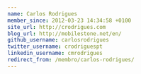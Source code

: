 ```yaml
---
name: Carlos Rodrigues
member_since: 2012-03-23 14:34:58 +0100
site_url: http://crodrigues.com
blog_url: http://mobilestone.net/en/
github_username: carlosrodrigues
twitter_username: crodriguespt
linkedin_username: cmrodrigues
redirect_from: /membro/carlos-rodrigues/
---
```

